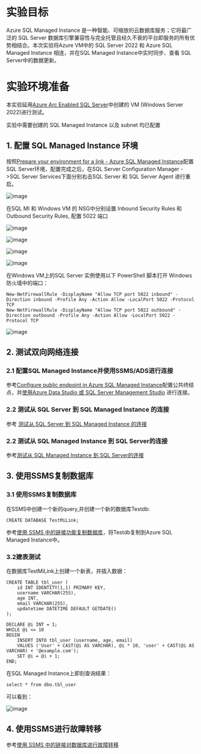 # 实验目标

Azure SQL Managed Instance 是一种智能、可缩放的云数据库服务；它将最广泛的 SQL Server 数据库引擎兼容性与完全托管且经久不衰的平台即服务的所有优势相结合。本次实验将Azure VM中的 SQL Server 2022 和 Azure SQL Managed Instance 相连，并在SQL Managed Instance中实时同步、查看 SQL Server中的数据更新。



# 实验环境准备

本实验延用[Azure Arc Enabled SQL Server](https://github.com/ZuoXuangn/SQLdemo/blob/main/Azure%20Arc%20Enabled%20SQL%20Server.md)中创建的 VM (Windows Server 2022)进行测试。

实验中需要创建的 SQL Managed Instance 以及 subnet 均已配置

## 1. 配置 SQL Managed Instance 环境

按照[Prepare your environment for a link - Azure SQL Managed Instance](https://learn.microsoft.com/zh-cn/azure/azure-sql/managed-instance/managed-instance-link-preparation?view=azuresql)配置SQL Server环境，配置完成之后，在SQL Server Configuration Manager ->SQL Server Services下面分别右击SQL Server 和 SQL Server Agent 进行重启。

![image](https://user-images.githubusercontent.com/34478391/226514357-87fe2732-37f8-4974-9670-3f0074b2497d.png)

在SQL MI 和 Windows VM 的 NSG中分别设置 Inbound Security Rules 和 Outbound Security Rules, 配置 5022 端口

![image](https://user-images.githubusercontent.com/34478391/226515349-31e46a58-42c0-4a91-89ce-68767d83384c.png)

![image](https://user-images.githubusercontent.com/34478391/226525292-1a409c7d-4344-46a1-bbe2-5f3710b0489a.png)

![image](https://user-images.githubusercontent.com/34478391/226525543-c6c5b12a-d119-4392-b64c-d1265fc18f51.png)

![image](https://user-images.githubusercontent.com/34478391/226525638-0c7f255b-2fde-48ec-912e-1d2acc0ccb79.png)

在Windows VM上的SQL Server 实例使用以下 PowerShell 脚本打开 Windows 防火墙中的端口：
```
New-NetFirewallRule -DisplayName "Allow TCP port 5022 inbound" -Direction inbound -Profile Any -Action Allow -LocalPort 5022 -Protocol TCP
New-NetFirewallRule -DisplayName "Allow TCP port 5022 outbound" -Direction outbound -Profile Any -Action Allow -LocalPort 5022 -Protocol TCP
```

![image](https://user-images.githubusercontent.com/34478391/226526081-138a741f-34cc-4d1a-ad01-b1392266d2eb.png)

## 2. 测试双向网络连接
### 2.1 配置SQL Managed Instance并使用SSMS/ADS进行连接

参考[Configure public endpoint in Azure SQL Managed Instance](https://learn.microsoft.com/zh-cn/azure/azure-sql/managed-instance/public-endpoint-configure?view=azuresql)配置公共终结点，并[使用Azure Data Studio 或 SQL Server Management Studio](https://learn.microsoft.com/zh-cn/sql/ssms/quickstarts/ssms-connect-query-azure-sql?view=sql-server-ver16) 进行连接。

### 2.2 测试从 SQL Server 到 SQL Managed Instance 的连接
参考 [测试从 SQL Server 到 SQL Managed Instance 的连接](https://learn.microsoft.com/zh-cn/azure/azure-sql/managed-instance/managed-instance-link-preparation?view=azuresql#test-the-connection-from-sql-server-to-sql-managed-instance)

### 2.2 测试从 SQL Managed Instance 到 SQL Server的连接

参考[测试从 SQL Managed Instance 到 SQL Server的连接](https://learn.microsoft.com/zh-cn/azure/azure-sql/managed-instance/managed-instance-link-preparation?view=azuresql#test-the-connection-from-sql-managed-instance-to-sql-server)

## 3. 使用SSMS复制数据库

### 3.1 使用SSMS复制数据库

在SSMS中创建一个新的query,并创建一个新的数据库Testdb:
```
CREATE DATABASE TestMiLink;
```

参考[使用 SSMS 中的链接功能复制数据库](https://learn.microsoft.com/zh-cn/azure/azure-sql/managed-instance/managed-instance-link-use-ssms-to-replicate-database?view=azuresql)，将Testdb复制到Azure SQL Managed Instance中。


### 3.2建表测试

在数据库TestMiLink上创建一个新表，并插入数据：
```
CREATE TABLE tbl_user (
    id INT IDENTITY(1,1) PRIMARY KEY,
    username VARCHAR(255),
    age INT,
    email VARCHAR(255),
    updatetime DATETIME DEFAULT GETDATE()
);
```

```
DECLARE @i INT = 1;
WHILE @i <= 10
BEGIN
    INSERT INTO tbl_user (username, age, email)
    VALUES ('User' + CAST(@i AS VARCHAR), @i * 10, 'user' + CAST(@i AS VARCHAR) + '@example.com');
    SET @i = @i + 1;
END;
```
在SQL Managed Instance上即刻查询结果：

```
select * from dbo.tbl_user
```
可以看到：

![image](https://user-images.githubusercontent.com/34478391/226666930-b3e7b0e9-4e1d-4061-bfa6-7afe10c06de7.png)


## 4. 使用SSMS进行故障转移

参考[使用 SSMS 中的链接对数据库进行故障转移](https://learn.microsoft.com/zh-cn/azure/azure-sql/managed-instance/managed-instance-link-use-ssms-to-failover-database?view=azuresql#fail-over-a-database)
